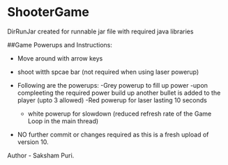 # ShooterGame

DirRunJar created for runnable jar file with required java libraries

##Game Powerups and Instructions:

- Move around with arrow keys
- shoot witth spcae bar (not required when using laser powerup)
- Following are the powerups:
     -Grey powerup to fill up power
          -upon compleeting the required power build up another bullet is added to the player (upto 3 allowed)
     -Red powerup for laser lasting 10 seconds
     - white powerup for slowdown (reduced refresh rate of the Game Loop in the main thread)
     
- NO further commit or changes required as this is a fresh upload of version 10.





Author - Saksham Puri.
